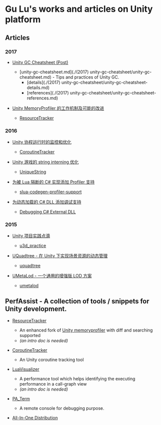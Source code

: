 # Gu Lu's works and articles on Unity platform

## Articles

### 2017

- [Unity GC Cheatsheet (Post)](http://gulu-dev.com/post/perf_assist/2017-02-18-unity-gc-cheatsheet)
	- [unity-gc-cheatsheet.md](./(2017) unity-gc-cheatsheet/unity-gc-cheatsheet.md) - Tips and practices of Unity GC.
	    + [details](./(2017) unity-gc-cheatsheet/unity-gc-cheatsheet-details.md)
	    + [references](./(2017) unity-gc-cheatsheet/unity-gc-cheatsheet-references.md)

- [Unity MemoryProfiler 的工作机制及可能的改进](http://gulu-dev.com/post/perf_assist/2017-01-25-unity-memoryprofiler)
    + [ResourceTracker](https://github.com/PerfAssist/PA_ResourceTracker)

### 2016

- [Unity 协程运行时的监控和优化](http://gulu-dev.com/post/perf_assist/2016-12-20-unity-coroutine-optimizing)
    + [CoroutineTracker](https://github.com/PerfAssist/PA_CoroutineTracker)

- [Unity 游戏的 string interning 优化](http://gulu-dev.com/post/perf_assist/2016-11-22-unity-string-intern)
    + [UniqueString](https://github.com/PerfAssist/PA_Common/blob/master/UniqueString.cs)

- [为被 Lua 隔断的 C# 实现添加 Profiler 支持](http://gulu-dev.com/post/2016-06-02-profiler-support-for-code-behind-lua)
    + [slua-codegen-profiler-support](https://gist.github.com/mc-gulu/fdc154e072055ba9369557acb74461c9)

- [为动态加载的 C# DLL 添加调试支持](http://gulu-dev.com/post/2016-08-30-unity-external-dll-debugging) 
    + [Debugging C# External DLL](https://github.com/mc-gulu/gl-bits/tree/master/%282016%29%2001.%20Debugging%20C%23%20External%20DLL%20%28Unity%29)

### 2015

- [Unity 项目实践点滴](http://gulu-dev.com/post/2015-06-28-u3d-practices-and-tips)
    + [u3d_practice](https://github.com/mc-gulu/u3d_practice)

- [UQuadtree - 在 Unity 下实现场景资源的动态管理](http://gulu-dev.com/post/2015-07-11-uquadtree)
    + [uquadtree](https://github.com/mc-gulu/uquadtree)

- [UMetaLod - 一个通用的增强版 LOD 方案](http://gulu-dev.com/post/2015-07-19-umetalod)
    + [umetalod](https://github.com/mc-gulu/umetalod)

## **PerfAssist** - A collection of tools / snippets for Unity development.

- [ResourceTracker](https://github.com/PerfAssist/PA_ResourceTracker)
    + An enhanced fork of [Unity memoryprofiler](https://bitbucket.org/Unity-Technologies/memoryprofiler) with diff and searching supported   
    + *(an intro doc is needed)*

- [CoroutineTracker](https://github.com/PerfAssist/PA_CoroutineTracker)
    + An Unity coroutine tracking tool
  
- [LuaVisualizer](https://github.com/PerfAssist/PA_LuaVisualizer)
    + A performance tool which helps identifying the executing performance in a call-graph view
    + *(an intro doc is needed)*

- [PA_Term](https://github.com/PerfAssist/PA_Term)
    + A remote console for debugging purpose.

- [All-In-One Distribution](https://github.com/PerfAssist/PerfAssistDist)

